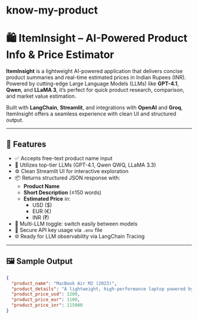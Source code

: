 # know-my-product

# 🛍️ ItemInsight – AI-Powered Product Info & Price Estimator

**ItemInsight** is a lightweight AI-powered application that delivers concise product summaries and real-time estimated prices in Indian Rupees (INR). Powered by cutting-edge Large Language Models (LLMs) like **GPT-4.1**, **Qwen**, and **LLaMA 3**, it’s perfect for quick product research, comparison, and market value estimation.

Built with **LangChain**, **Streamlit**, and integrations with **OpenAI** and **Groq**, ItemInsight offers a seamless experience with clean UI and structured output.

---

## 📌 Features

- ✅ Accepts free-text product name input
- 🧠 Utilizes top-tier LLMs (GPT-4.1, Qwen QWQ, LLaMA 3.3)
- ⚙️ Clean Streamlit UI for interactive exploration
- 📦 Returns structured JSON response with:
  - **Product Name**
  - **Short Description** (≤150 words)
  - **Estimated Price** in:
    - USD ($)
    - EUR (€)
    - INR (₹)
- 🔄 Multi-LLM toggle: switch easily between models
- 🔐 Secure API key usage via `.env` file
- 🌐 Ready for LLM observability via LangChain Tracing

---

## 🖼️ Sample Output

```json
{
  "product_name": "MacBook Air M2 (2023)",
  "product_details": "A lightweight, high-performance laptop powered by Apple’s M2 chip. Offers long battery life, a Retina display, and smooth macOS experience. Suitable for students, creators, and professionals.",
  "product_price_usd": 1200,
  "product_price_eur": 1100,
  "product_price_inr": 115000
}
